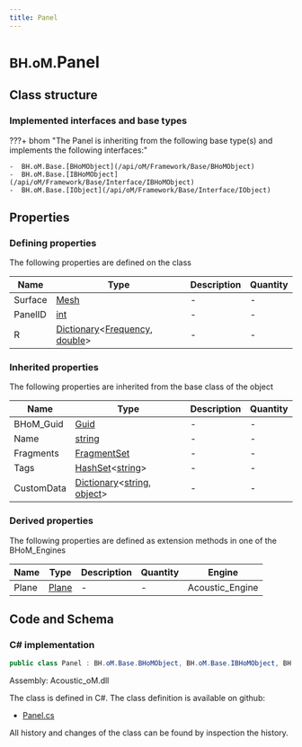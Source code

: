 ```yaml
---
title: Panel
---
```


# <small>BH.oM.</small>**Panel**



## Class structure

### Implemented interfaces and base types

???+ bhom "The Panel is inheriting from the following base type(s) and implements the following interfaces:"

    -  BH.oM.Base.[BHoMObject](/api/oM/Framework/Base/BHoMObject)
    -  BH.oM.Base.[IBHoMObject](/api/oM/Framework/Base/Interface/IBHoMObject)
    -  BH.oM.Base.[IObject](/api/oM/Framework/Base/Interface/IObject)


## Properties



### Defining properties

The following properties are defined on the class

| Name             | Type             | Description      | Quantity         |
|------------------|------------------|------------------|------------------|
| Surface | [Mesh](/api/oM/Dimensional/Geometry/Mesh/Mesh) | - | - |
| PanelID | [int](https://learn.microsoft.com/en-us/dotnet/api/System.Int32?view=netstandard-2.0) | - | - |
| R | [Dictionary](https://learn.microsoft.com/en-us/dotnet/api/System.Collections.Generic.Dictionary-2?view=netstandard-2.0)&lt;[Frequency](/api/oM/Analytical/Acoustic/Frequency), [double](https://learn.microsoft.com/en-us/dotnet/api/System.Double?view=netstandard-2.0)&gt; | - | - |


### Inherited properties
The following properties are inherited from the base class of the object

| Name             | Type             | Description      | Quantity         |
|------------------|------------------|------------------|------------------|
| BHoM_Guid | [Guid](https://learn.microsoft.com/en-us/dotnet/api/System.Guid?view=netstandard-2.0) | - | - |
| Name | [string](https://learn.microsoft.com/en-us/dotnet/api/System.String?view=netstandard-2.0) | - | - |
| Fragments | [FragmentSet](/api/oM/Framework/Base/FragmentSet) | - | - |
| Tags | [HashSet](https://learn.microsoft.com/en-us/dotnet/api/System.Collections.Generic.HashSet-1?view=netstandard-2.0)&lt;[string](https://learn.microsoft.com/en-us/dotnet/api/System.String?view=netstandard-2.0)&gt; | - | - |
| CustomData | [Dictionary](https://learn.microsoft.com/en-us/dotnet/api/System.Collections.Generic.Dictionary-2?view=netstandard-2.0)&lt;[string](https://learn.microsoft.com/en-us/dotnet/api/System.String?view=netstandard-2.0), [object](https://learn.microsoft.com/en-us/dotnet/api/System.Object?view=netstandard-2.0)&gt; | - | - |


### Derived properties

The following properties are defined as extension methods in one of the BHoM_Engines

| Name             | Type             | Description      | Quantity         | Engine           |
|------------------|------------------|------------------|------------------|------------------|
| Plane | [Plane](/api/oM/Dimensional/Geometry/Vector/Plane) | - | - | Acoustic_Engine |


## Code and Schema

### C# implementation

``` C# title="C#"
public class Panel : BH.oM.Base.BHoMObject, BH.oM.Base.IBHoMObject, BH.oM.Base.IObject
```

Assembly: Acoustic_oM.dll

The class is defined in C#. The class definition is available on github:

- [Panel.cs](https://github.com/BHoM/BHoM/blob/develop/Acoustic_oM/Elements\Panel.cs)

All history and changes of the class can be found by inspection the history.

